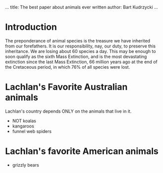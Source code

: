 ...
title: The best paper about animals ever written
author: Bart Kudrzycki
...

# Introduction

The preponderance of animal species is the treasure we have inherited from our forefathers.
It is our responsibility, nay, our duty, to preserve this inheritance.
We are losing about 60 species a day. This may be enough to soon qualify as the sixth Mass Extinction, and is the most devastating extinction since the last Mass Extinction, 66 million years ago at the end of the Cretaceous period, in which 76% of all species were lost.

# Lachlan's Favorite Australian animals

Lachlan's country depends ONLY on the animals that live in it.

* NOT koalas
* kangaroos
* funnel web spiders

# Lachlan's favorite American animals

* grizzly bears
